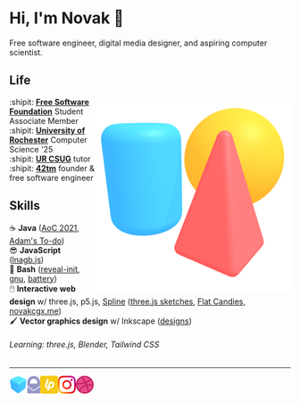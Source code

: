 Hi, I'm Novak :wave:
====================

Free software engineer, digital media designer, and aspiring computer scientist.

Life
----

<img align="right" src="img/scene.png">

:shipit: [**Free Software Foundation**][fsf] Student Associate Member  
:shipit: [**University of Rochester**][csur] Computer Science '25  
:shipit: [**UR CSUG**][csug] tutor
:shipit: [**42tm**][42tm] founder & free software engineer

[fsf]:  https://member.fsf.org
[csur]: https://www.cs.rochester.edu
[csug]: https://ur-csug.org
[42tm]: https://github.com/42tm

Skills
------

:coffee:         **Java** ([AoC 2021][1], [Adam's To-do][2])  
:sunglasses:     **JavaScript** ([lnagb.js][3])  
:ox:             **Bash** ([reveal-init][4], [gnu][5], [battery][6])  
:computer_mouse: **Interactive web design** w/ three.js, p5.js, [Spline][7]
                 ([three.js sketches][8], [Flat Candies][9], [novakcgx.me][10])  
:paintbrush:     **Vector graphics design** w/ Inkscape ([designs][11])

###### Learning: three.js, Blender, Tailwind CSS

[1]: https://github.com/novakcgx/advent-of-code-2021
[2]: https://novakcgx.me/adams-todo
[3]: https://novakcgx.me/lnagb.js
[4]: https://novakcgx.me/reveal-init
[5]: https://novakcgx.me/gnu
[6]: https://novakcgx.me/battery
[7]: https://spline.design
[8]: https://novakcgx.me/three.js-sketches
[9]: https://novakcgx.me/flat-candies
[10]: https://novakcgx.me
[11]: https://novakcgx.me/designs

- - -

<a href="https://novakcgx.me">
    <img height="32" align="left" alt="Website" src="img/icons/personal.png" />
</a>

<a href="mailto:hi@novakcgx.me">
    <img height="32" align="left" alt="Mail" src="img/icons/protonmail.png" />
</a>

<a href="https://liberapay.com/novakcgx">
    <img height="32" align="left" alt="Liberapay" src="img/icons/liberapay.png" />
</a>

<a href="https://www.instagram.com/thechonkypenguin">
    <img height="32" align="left" alt="Instagram" src="img/icons/instagram.png" />
</a>

<a href="https://dribbble.com/novakcgx">
    <img height="32" align="left" alt="Dribbble" src="img/icons/dribbble.png" />
</a>
